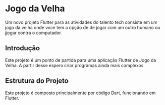 # Jogo da Velha

Um novo projeto Flutter para as atividades do talento tech consiste em um jogo da velha onde voce tem a opção de de jogar com um outro humano ou jjogar contra o computador.

## Introdução

Este projeto é um ponto de partida para uma aplicação Flutter de Jogo da Velha. A partir desse espero criar programas ainda mais complexos.


## Estrutura do Projeto

Este projeto é composto principalmente por código Dart, funcionando em Flutter.

